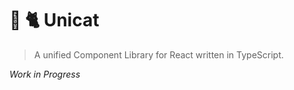 # :unicorn: :cat2: Unicat

> A unified Component Library for React written in TypeScript.

_Work in Progress_
